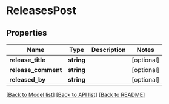 # ReleasesPost

## Properties
Name | Type | Description | Notes
------------ | ------------- | ------------- | -------------
**release_title** | **string** |  | [optional] 
**release_comment** | **string** |  | [optional] 
**released_by** | **string** |  | [optional] 

[[Back to Model list]](../../README.md#documentation-for-models) [[Back to API list]](../../README.md#documentation-for-api-endpoints) [[Back to README]](../../README.md)


